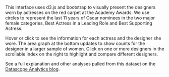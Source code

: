 This interface uses d3.js and bootstrap to visually present the designers worn by actresses on the red carpet at the Academy Awards. We use circles to represent the last 11 years of Oscar nominees in the two major female categories, Best Actress in a Leading Role and Best Supporting Actress. 

Hover or click to see the information for each actress and the designer she wore. The area graph at the bottom updates to show counts for the designer in a larger sample of women. Click on one or more designers in the scrollable index on the right to highlight and compare different designers. 

See a full explanation and other analyses pulled from this dataset on the [Datascope Analytics blog](http://www.datascopeanalytics.com/what-we-think/2014/03/03/dresses-at-the-oscars). 